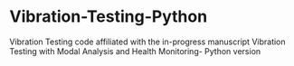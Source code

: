 # Vibration-Testing-Python
Vibration Testing code affiliated with the in-progress manuscript Vibration Testing with Modal Analysis and Health Monitoring- Python version
